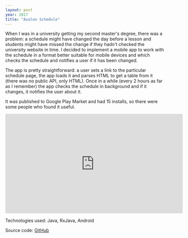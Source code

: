 ```yaml
---
layout: post
year: 2017
title: "Avalon Schedule"
---
```


When I was in a university getting my second master's degree, there was a problem: a schedule might have changed the day before a lesson and students might have missed the change if they hadn't checked the university website in time. I decided to implement a mobile app to work with the schedule in a format better suitable for mobile devices and which checks the schedule and notifies a user if it has been changed.

The app is pretty straightforward: a user sets a link to the particular schedule page, the app loads it and parses HTML to get a table from it (there was no public API, only HTML). Once in a while (every 2 hours as far as I remember) the app checks the schedule in background and if it changes, it notifies the user about it.

It was published to Google Play Market and had 15 installs, so there were some people who found it useful.

<iframe width="560" height="315" src="https://www.youtube.com/embed/N8YupgQnMzE" frameborder="0" allow="accelerometer; autoplay; clipboard-write; encrypted-media; gyroscope; picture-in-picture" allowfullscreen></iframe>

Technologies used: Java, RxJava, Android
 
Source code: [GitHub](https://github.com/binary-machinery/libmodbus_cpp)